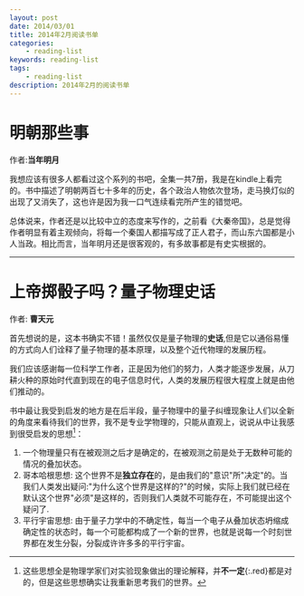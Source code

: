 ```yaml
---
layout: post
date: 2014/03/01
title: 2014年2月阅读书单
categories: 
    - reading-list
keywords: reading-list
tags: 
    - reading-list
description: 2014年2月的阅读书单
---
```


# 明朝那些事


作者:**当年明月**

我想应该有很多人都看过这个系列的书吧，全集一共7册，我是在kindle上看完的。书中描述了明朝两百七十多年的历史，各个政治人物依次登场，走马换灯似的出现了又消失了，这也许是因为我一口气连续看完所产生的错觉吧。

总体说来，作者还是以比较中立的态度来写作的，之前看《大秦帝国》，总是觉得作者明显有着主观倾向，将每一个秦国人都描写成了正人君子，而山东六国都是小人当政。相比而言，当年明月还是很客观的，有多故事都是有史实根据的。

-------------------------

# 上帝掷骰子吗？量子物理史话

作者: **曹天元**

首先想说的是，这本书确实不错！虽然仅仅是量子物理的**史话**,但是它以通俗易懂的方式向人们诠释了量子物理的基本原理，以及整个近代物理的发展历程。

我们应该感谢每一位科学工作者，正是因为他们的努力，人类才能逐步发展，从刀耕火种的原始时代直到现在的电子信息时代，人类的发展历程很大程度上就是由他们推动的。

书中最让我受到启发的地方是在后半段，量子物理中的量子纠缠现象让人们以全新的角度来看待我们的世界，我不是专业学物理的，只能从直观上，说说从中让我感到很受启发的思想[^1]：

1. 一个物理量只有在被观测之后才是确定的，在被观测之前是处于无数种可能的情况的叠加状态。
2. 哥本哈根思想: 这个世界不是**独立存在**的，是由我们的"意识"所"决定"的。当我们人类发出疑问:"为什么这个世界是这样的?"的时候，实际上我们就已经在默认这个世界"必须"是这样的，否则我们人类就不可能存在，不可能提出这个疑问了.
3. 平行宇宙思想: 由于量子力学中的不确定性，每当一个电子从叠加状态坍缩成确定性的状态时，每一个可能都构成了一个新的世界，也就是说每一个时刻世界都在发生分裂，分裂成许许多多的平行宇宙。


[^1]: 这些思想全是物理学家们对实验现象做出的理论解释，并**不一定**{:.red}都是对的，但是这些思想确实让我重新思考我们的世界。



